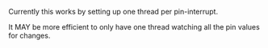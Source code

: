 Currently this works by setting up one thread per pin-interrupt.

It MAY be more efficient to only have one thread watching all the pin values for changes.
